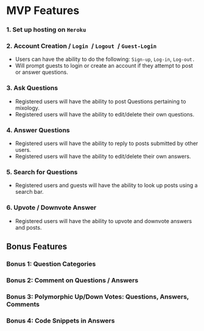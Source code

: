 
# MVP Features

### 1. Set up hosting on `Heroku`
  
### 2. Account Creation / `Login `/ `Logout `/ `Guest-Login`
  * Users can have the ability to do the following: `Sign-up`, `Log-in`, `Log-out.` 
  * Will prompt guests to login or create an account if they attempt to post or answer questions. 

### 3. Ask Questions
  * Registered users will have the ability to post Questions pertaining to mixology. 
  * Registered users will have the ability to edit/delete their own questions.

### 4. Answer Questions
  * Registered users will have the ability to reply to posts submitted by other users. 
  * Registered users will have the ability to edit/delete their own answers.

### 5. Search for Questions
  * Registered users and guests will have the ability to look up posts using a search bar. 

### 6. Upvote / Downvote Answer
  * Registered users will have the ability to upvote and downvote answers and posts.

## Bonus Features

### Bonus 1: Question Categories

### Bonus 2: Comment on Questions / Answers

### Bonus 3: Polymorphic Up/Down Votes: Questions, Answers, Comments

### Bonus 4: Code Snippets in Answers

